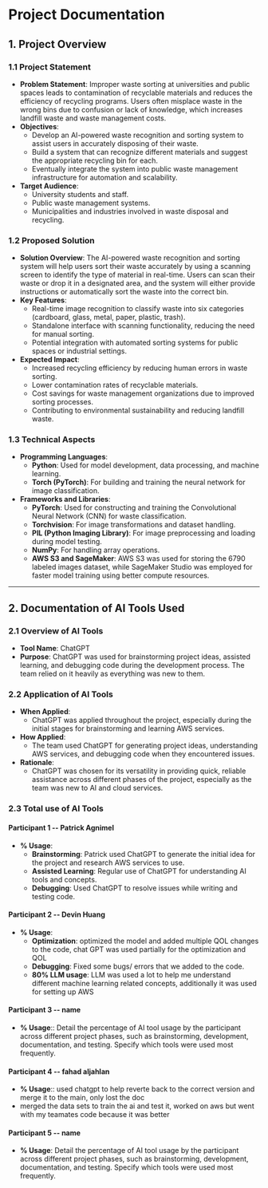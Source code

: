 # Project Documentation

## 1. Project Overview

### 1.1 Project Statement
- **Problem Statement**: Improper waste sorting at universities and public spaces leads to contamination of recyclable materials and reduces the efficiency of recycling programs. Users often misplace waste in the wrong bins due to confusion or lack of knowledge, which increases landfill waste and waste management costs.
- **Objectives**:
  - Develop an AI-powered waste recognition and sorting system to assist users in accurately disposing of their waste.
  - Build a system that can recognize different materials and suggest the appropriate recycling bin for each.
  - Eventually integrate the system into public waste management infrastructure for automation and scalability.
- **Target Audience**: 
  - University students and staff.
  - Public waste management systems.
  - Municipalities and industries involved in waste disposal and recycling.

### 1.2 Proposed Solution
- **Solution Overview**: The AI-powered waste recognition and sorting system will help users sort their waste accurately by using a scanning screen to identify the type of material in real-time. Users can scan their waste or drop it in a designated area, and the system will either provide instructions or automatically sort the waste into the correct bin.
- **Key Features**:
  - Real-time image recognition to classify waste into six categories (cardboard, glass, metal, paper, plastic, trash).
  - Standalone interface with scanning functionality, reducing the need for manual sorting.
  - Potential integration with automated sorting systems for public spaces or industrial settings.
- **Expected Impact**:
  - Increased recycling efficiency by reducing human errors in waste sorting.
  - Lower contamination rates of recyclable materials.
  - Cost savings for waste management organizations due to improved sorting processes.
  - Contributing to environmental sustainability and reducing landfill waste.

### 1.3 Technical Aspects
- **Programming Languages**:
  - **Python**: Used for model development, data processing, and machine learning.
  - **Torch (PyTorch)**: For building and training the neural network for image classification.
- **Frameworks and Libraries**:
  - **PyTorch**: Used for constructing and training the Convolutional Neural Network (CNN) for waste classification.
  - **Torchvision**: For image transformations and dataset handling.
  - **PIL (Python Imaging Library)**: For image preprocessing and loading during model testing.
  - **NumPy**: For handling array operations.
  - **AWS S3 and SageMaker**: AWS S3 was used for storing the 6790 labeled images dataset, while SageMaker Studio was employed for faster model training using better compute resources.

---

## 2. Documentation of AI Tools Used

### 2.1 Overview of AI Tools
- **Tool Name**: ChatGPT
- **Purpose**: ChatGPT was used for brainstorming project ideas, assisted learning, and debugging code during the development process. The team relied on it heavily as everything was new to them.
  
### 2.2 Application of AI Tools
- **When Applied**:
  - ChatGPT was applied throughout the project, especially during the initial stages for brainstorming and learning AWS services.
- **How Applied**:
  - The team used ChatGPT for generating project ideas, understanding AWS services, and debugging code when they encountered issues.
- **Rationale**:
  - ChatGPT was chosen for its versatility in providing quick, reliable assistance across different phases of the project, especially as the team was new to AI and cloud services.

### 2.3 Total use of AI Tools

#### Participant 1 -- Patrick Agnimel
- **% Usage**:
  - **Brainstorming**: Patrick used ChatGPT to generate the initial idea for the project and research AWS services to use.
  - **Assisted Learning**: Regular use of ChatGPT for understanding AI tools and concepts.
  - **Debugging**: Used ChatGPT to resolve issues while writing and testing code.

#### Participant 2 -- Devin Huang
- **% Usage**:
  - **Optimization**: optimized the model and added multiple QOL changes to the code, chat GPT was used partially for the optimization and QOL
  - **Debugging**: Fixed some bugs/ errors that we added to the code.
  - **80% LLM usage**: LLM was used a lot to help me understand different machine learning related concepts, additionally it was used for setting up AWS

#### Participant 3 -- name
- **% Usage**:: Detail the percentage of AI tool usage by the participant across different project phases, such as brainstorming, development, documentation, and testing. Specify which tools were used most frequently.


#### Participant 4 -- fahad aljahlan
- **% Usage**:: used chatgpt to help reverte back to the correct version and merge it to the main, only lost the doc
- merged the data sets to train the ai and test it, worked on aws but went with my teamates code because it was better

#### Participant 5 -- name
- **% Usage**: Detail the percentage of AI tool usage by the participant across different project phases, such as brainstorming, development, documentation, and testing. Specify which tools were used most frequently.
